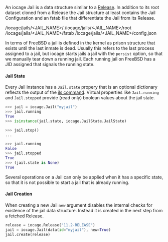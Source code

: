 An iocage Jail is a data structure similar to a [Release](#release).
In addition to its root dataset cloned from a Release the Jail structure at least contains the Jail Configuration and an fstab file that differentiate the Jail from its Release.

  /iocage/jails/<JAIL_NAME>/
  /iocage/jails/<JAIL_NAME>/root
  /iocage/jails/<JAIL_NAME>/fstab
  /iocage/jails/<JAIL_NAME>/config.json

In terms of FreeBSD a jail is defined in the kernel as prison structure that exists until the last inmate is dead.
Usually this refers to the last process assigned to a jail, but iocage starts jails a jail with the `persist` option, so that we manually tear down a running jail.
Each running jail on FreeBSD has a JID assigned that signals the running state.

#### Jail State

Every Jail instance has a `Jail.state` propery that is an optional dictionary reflects the output of the [jls command](https://www.freebsd.org/cgi/man.cgi?query=jls).
Virtual properties like `Jail.running` and `Jail.stopped` provide (read only) boolean values about the jail state.

```python
>>> jail = iocage.Jail("myjail")
>>> jail.running
True
>>> isinstance(jail.state, iocage.JailState.JailState)

>>> jail.stop()
...

>>> jail.running
False
>>> jail.stopped
True
>>> (jail.state is None)
True
```

Several operations on a Jail can only be applied when it has a specific state, so that it is not possible to start a jail that is already running.

#### Jail Creation

When creating a new Jail `new` argument disables the internal checks for existence of the jail data structure.
Instead it is created in the next step from a fetched Release.

```python
release = iocage.Release("11.2-RELEASE")
jail = iocage.Jail(data(id="myjail"), new=True)
jail.create(release)
```